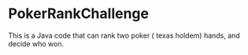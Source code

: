# PokerRankChallenge
This is a Java code that can rank two poker ( texas holdem) hands, and decide who won.
